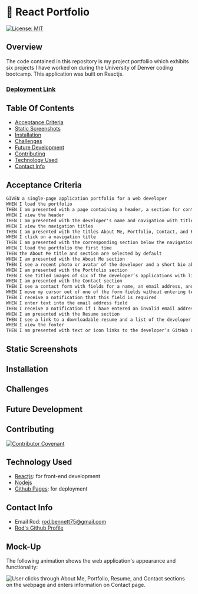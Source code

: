 # 💼 React Portfolio
[![License: MIT](https://img.shields.io/badge/License-MIT-yellow.svg)](https://opensource.org/licenses/MIT)
## Overview

The code contained in this repository is my project portfoliio which exhibits six projects I have worked on during the University of Denver coding bootcamp. This application was built on Reactjs.  

### [Deployment Link](https://rodbennett.github.io/bennett-portfolio/)

## Table Of Contents
- [Acceptance Criteria](#acceptance-criteria)
- [Static Screenshots](#static-screenshots)
- [Installation](#installation)
- [Challenges](#challenges)
- [Future Development](#future-development)
- [Contributing](#contributing)
- [Technology Used](#technology-used)
- [Contact Info](#contact-info)

## Acceptance Criteria
 
```md
GIVEN a single-page application portfolio for a web developer
WHEN I load the portfolio
THEN I am presented with a page containing a header, a section for content, and a footer
WHEN I view the header
THEN I am presented with the developer's name and navigation with titles corresponding to different sections of the portfolio
WHEN I view the navigation titles
THEN I am presented with the titles About Me, Portfolio, Contact, and Resume, and the title corresponding to the current section is highlighted
WHEN I click on a navigation title
THEN I am presented with the corresponding section below the navigation without the page reloading and that title is highlighted
WHEN I load the portfolio the first time
THEN the About Me title and section are selected by default
WHEN I am presented with the About Me section
THEN I see a recent photo or avatar of the developer and a short bio about them
WHEN I am presented with the Portfolio section
THEN I see titled images of six of the developer’s applications with links to both the deployed applications and the corresponding GitHub repositories
WHEN I am presented with the Contact section
THEN I see a contact form with fields for a name, an email address, and a message
WHEN I move my cursor out of one of the form fields without entering text
THEN I receive a notification that this field is required
WHEN I enter text into the email address field
THEN I receive a notification if I have entered an invalid email address
WHEN I am presented with the Resume section
THEN I see a link to a downloadable resume and a list of the developer’s proficiencies
WHEN I view the footer
THEN I am presented with text or icon links to the developer’s GitHub and LinkedIn profiles, and their profile on a third platform (Stack Overflow, Twitter)
```

## Static Screenshots
## Installation
## Challenges
## Future Development
## Contributing
[![Contributor Covenant](https://img.shields.io/badge/Contributor%20Covenant-2.1-4baaaa.svg)](code_of_conduct.md)

## Technology Used
- [Reactjs](https://reactjs.org/): for front-end development
- [Nodejs](nodejs.org)
- [Github Pages](https://pages.github.com/): for deployment

## Contact Info
- Email Rod: rod.bennett75@gmail.com
- [Rod's Github Profile](https://github.com/RodBennett)

## Mock-Up

The following animation shows the web application's appearance and functionality:

![User clicks through About Me, Portfolio, Resume, and Contact sections on the webpage and enters information on Contact page.](./Assets/20-react-homework-demo-01.gif)



